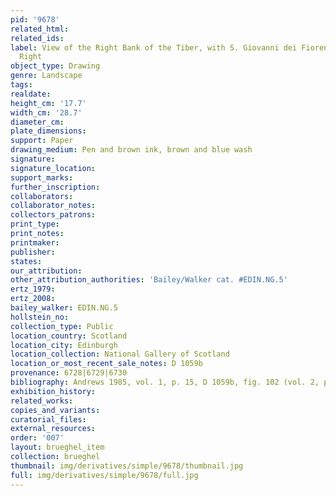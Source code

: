 ```yaml
---
pid: '9678'
related_html: 
related_ids: 
label: View of the Right Bank of the Tiber, with S. Giovanni dei Fiorentini on the
  Right
object_type: Drawing
genre: Landscape
tags: 
realdate: 
height_cm: '17.7'
width_cm: '28.7'
diameter_cm: 
plate_dimensions: 
support: Paper
drawing_medium: Pen and brown ink, brown and blue wash
signature: 
signature_location: 
support_marks: 
further_inscription: 
collaborators: 
collaborator_notes: 
collectors_patrons: 
print_type: 
print_notes: 
printmaker: 
publisher: 
states: 
our_attribution: 
other_attribution_authorities: 'Bailey/Walker cat. #EDIN.NG.5'
ertz_1979: 
ertz_2008: 
bailey_walker: EDIN.NG.5
hollstein_no: 
collection_type: Public
location_country: Scotland
location_city: Edinburgh
location_collection: National Gallery of Scotland
location_or_most_recent_sale_notes: D 1059b
provenance: 6728|6729|6730
bibliography: Andrews 1985, vol. 1, p. 15, D 1059b, fig. 102 (vol. 2, p. 25)
exhibition_history: 
related_works: 
copies_and_variants: 
curatorial_files: 
external_resources: 
order: '007'
layout: brueghel_item
collection: brueghel
thumbnail: img/derivatives/simple/9678/thumbnail.jpg
full: img/derivatives/simple/9678/full.jpg
---
```

